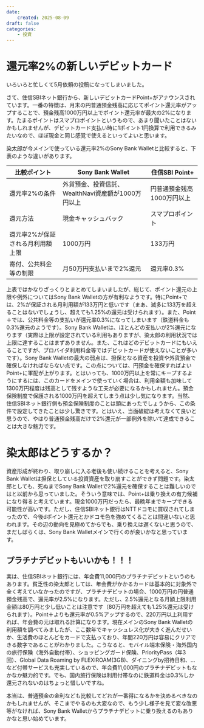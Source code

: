 ```yaml
---
date:
    created: 2025-08-09
draft: false
categories:
    - 投資
---
```


# 還元率2%の新しいデビットカード

いろいろと忙しくて5月依頼の投稿になってしまいました。

さて、住信SBIネット銀行から、新しいデビットカードPoint+がアナウンスされています。一番の特徴は、月末の円普通預金残高に応じてポイント還元率がアップすることで、預金残高1000万円以上でポイント還元率が最大の2%になります。たまるポイントはスマプロポイントというもので、あまり聞いたことはないかもしれませんが、デビットカード支払い時に1ポイント1円換算で利用できるみたいなので、ほぼ現金と同じ感覚で使えるといってよいと思います。
<!-- more -->

染太郎が今メインで使っている還元率2%のSony Bank Walletと比較すると、下表のような違いがあります。

| 比較ポイント | Sony Bank Wallet | 住信SBI Point+ |
|---------|-----------------|----------------------------|
| 還元率2%の条件 | 外貨預金、投資信託、WealthNavi資産額が1000万円以上 | 円普通預金残高1000万円以上 |
| 還元方法| 現金キャッシュバック | スマプロポイント |
| 還元率2%が保証される月利用額上限 | 1000万円 | 133万円 |
| 寄付、公共料金等の制限 | 月50万円支払いまで2%還元 | 還元率0.3% |

上表ではかなりざっくりとまとめてしまいましたが、総じて、ポイント還元の上限や例外についてはSony Bank Walletの方が有利なようです。特にPoint+では、2%が保証される月利用額が133万円と低いです（まあ、滅多に133万を超えることはないでしょうし、超えても1.25%の還元は受けられます）。また、Point＋では、公共料金等の支払いが還元率0.3%になってしまいます（鉄道料金も0.3%還元のようです）。Sony Bank Walletは、ほとんどの支払いが2%還元になります（実際は上限が設定されている利用もありますが、染太郎の利用状況では上限に達することはまずありません。また、これはどのデビットカードにもいえることですが、プロバイダ利用料金等ではデビットカードが使えないことが多いです）。Sony Bank Walletの最大の弱点は、担保となる資産を投資や外貨預金で確保しなければならない点です。この点については、円預金を確保すればよいPoint+に軍配が上がります。とはいっても、1000万円以上を常にキープするようにするには、このカードをメインで使っていく場合は、利用金額も加味して1300万円程度は残高として残すような工夫が必要になるかもしれません。預金保険制度で保護される1000万円を超えてしまう点は少し気になります。当然、住信SBIネット銀行側も預金保険制度のことは頭にあったでしょうから、この条件で設定してきたことは少し驚きです。とはいえ、当面破綻は考えなくて良いと思うので、やはり普通預金残高だけで2%還元が一部例外を除いて達成できることは大きな魅力です。

# 染太郎はどうするか？
資産形成が終わり、取り崩しに入る老後も使い続けることを考えると、Sony Bank Walletは担保としている投資資産を取り崩すことができず問題です。染太郎としても、死ぬまでSony Bank Walletで2%還元を確保することは難しいのではと以前から思っていました。そういう意味では、Point+は乗り換えの有力候補になり得ると考えています。現金1000万円だったら、最晩年までキープできる可能性が高いです。ただし、住信SBIネット銀行はNTTドコモに買収されてしまったので、今後dポイント還元とかドコモ色を強めてくることは間違いないと思われます。その辺の動向を見極めてからでも、乗り換えは遅くないと思うので、まだしばらくは、Sony Bank Walletメインで行くのが良いかなと思っています。

## プラチナデビットもいいかも！！！
実は、住信SBIネット銀行には、年会費11,000円のプラチナデビットというのもあります。貧乏性の染太郎としては、年会費がかかるカードは基本的に対象外で全く考えていなかったのですが、プラチナデビットの場合、1000万円の円普通預金残高で、還元率が2.5%になります。ただし、2.5%還元となる月額上限利用金額は80万円と少し低いことは注意です（80万円を超えても1.25%還元は受けられます）。Point＋よりも還元率が0.5%アップするので、220万円以上利用すれば、年会費の元は取れる計算になります。現在メインのSony Bank Walletの利用額を調べてみましたが、ここ数年でキャッシュレス化が大きく進んだせいか、生活費のほとんどをカードで支払っており、年間220万円は容易にクリアできる数字であることがわかりました。こうなると、モバイル端末保険・海外国内の旅行保険（海外自動付帯）、ショッピングガード保険、PriorityPass（年3回）、Global Data Roaming by FLEXIROAM(3GB)、ダイニングby招待日和、...など付帯サービスも充実しているので、年会費11,000円のプラチナデビットもなかなか魅力的です。でも、国内旅行保険は利用付帯なのに鉄道料金は0.3%しか還元されないのはちょっと惜しいですね。

本当は、普通預金の金利なども比較してどれが一番得になるかを決めるべきなのかもしれませんが、そこまでやるのも大変なので、もう少し様子を見て変な改悪等がなければ、Sony Bank Walletからプラチナデビットに乗り換えるのもありかなと思い始めています。

